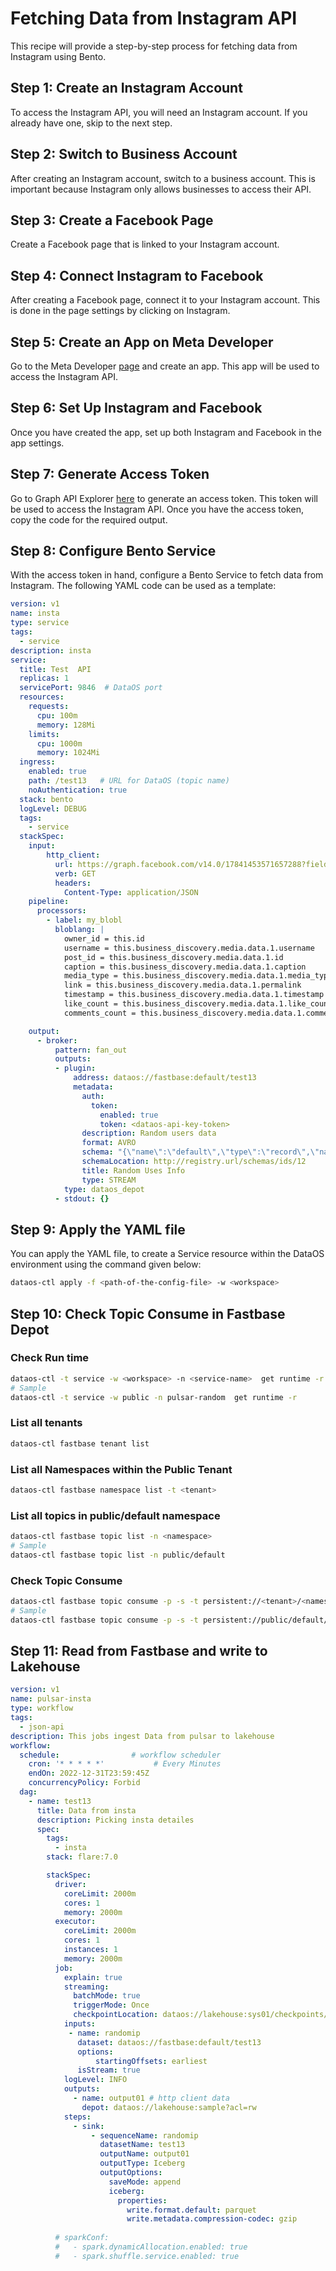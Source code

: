 # Fetching Data from Instagram API

This recipe will provide a step-by-step process for fetching data from Instagram using Bento.

## Step 1: Create an Instagram Account

To access the Instagram API, you will need an Instagram account. If you already have one, skip to the next step.

## Step 2: Switch to Business Account

After creating an Instagram account, switch to a business account. This is important because Instagram only allows businesses to access their API.

## Step 3: Create a Facebook Page

Create a Facebook page that is linked to your Instagram account.

## Step 4: Connect Instagram to Facebook

After creating a Facebook page, connect it to your Instagram account. This is done in the page settings by clicking on Instagram.

## Step 5: Create an App on Meta Developer

Go to the Meta Developer [page](https://developers.facebook.com/) and create an app. This app will be used to access the Instagram API.

## Step 6: Set Up Instagram and Facebook

Once you have created the app, set up both Instagram and Facebook in the app settings.

## Step 7: Generate Access Token

Go to Graph API Explorer [here](https://developers.facebook.com/) to generate an access token. This token will be used to access the Instagram API. Once you have the access token, copy the code for the required output.

## Step 8: Configure Bento Service

With the access token in hand, configure a Bento Service to fetch data from Instagram. The following YAML code can be used as a template:

```yaml
version: v1
name: insta
type: service
tags:
  - service
description: insta
service:
  title: Test  API
  replicas: 1
  servicePort: 9846  # DataOS port
  resources:
    requests:
      cpu: 100m
      memory: 128Mi
    limits:
      cpu: 1000m
      memory: 1024Mi
  ingress:
    enabled: true
    path: /test13   # URL for DataOS (topic name)
    noAuthentication: true
  stack: bento
  logLevel: DEBUG
  tags:
    - service
  stackSpec:
    input:
        http_client:
          url: https://graph.facebook.com/v14.0/17841453571657288?fields=business_discovery.username(7000_tmdc)%7Bmedia%7Bcaption%2Ccomments_count%2Clike_count%2C_username%2C_id%2C_media_type%2C_permalink%2C_owner%2C_timestamp%7D%7D&access_token=EAAXXaOWgX9gBAP7ux7LVK0giGxEI8CNPG5tN9oidlZCEX1IXeX2vlukfVIXcF1WVltjXQZArrjQRDAE2RRotDxyuPuZC8b5vG5wxAZA6u6y24UEHPsIibgmhupvej9OSDCQrbZCQSUFAvZArLlfnY5sg55ZBZBMTUSbFGZBugzXaV85yNeeUaPLMGAWcdYZCj2yYD3aeQQ1IueR7OLFs9nzRw7SalB7Xxyk44ZD
          verb: GET
          headers:
            Content-Type: application/JSON
    pipeline:
      processors:
        - label: my_blobl
          bloblang: |
            owner_id = this.id
            username = this.business_discovery.media.data.1.username
            post_id = this.business_discovery.media.data.1.id
            caption = this.business_discovery.media.data.1.caption
            media_type = this.business_discovery.media.data.1.media_type
            link = this.business_discovery.media.data.1.permalink
            timestamp = this.business_discovery.media.data.1.timestamp
            like_count = this.business_discovery.media.data.1.like_count
            comments_count = this.business_discovery.media.data.1.comments_count

    output:
      - broker:
          pattern: fan_out
          outputs:
          - plugin:
              address: dataos://fastbase:default/test13
              metadata:
                auth:
                  token:
                    enabled: true
                    token: <dataos-api-key-token>
                description: Random users data
                format: AVRO
                schema: "{\"name\":\"default\",\"type\":\"record\",\"namespace\":\"defaultNamespace\",\"fields\":[{\"name\":\"caption\",\"type\":\"string\"},{\"name\":\"comments_count\",\"type\":\"int\"},{\"name\":\"like_count\",\"type\":\"int\"},{\"name\":\"link\",\"type\":\"string\"},{\"name\":\"media_type\",\"type\":\"string\"},{\"name\":\"owner_id\",\"type\":\"string\"},{\"name\":\"post_id\",\"type\":\"string\"},{\"name\":\"timestamp\",\"type\":\"int\",\"logicalType\":\"date\"},{\"name\":\"username\",\"type\":\"string\"}]}"
                schemaLocation: http://registry.url/schemas/ids/12 
                title: Random Uses Info
                type: STREAM
            type: dataos_depot
          - stdout: {}
```

## Step 9: Apply the YAML file

You can apply the YAML file, to create a Service resource within the DataOS environment using the command given below:

```bash
dataos-ctl apply -f <path-of-the-config-file> -w <workspace>
```

## Step 10: Check Topic Consume in Fastbase Depot

### Check Run time

```bash
dataos-ctl -t service -w <workspace> -n <service-name>  get runtime -r
# Sample
dataos-ctl -t service -w public -n pulsar-random  get runtime -r
```

### List all tenants

```bash
dataos-ctl fastbase tenant list
```

### List all Namespaces within the Public Tenant

```bash
dataos-ctl fastbase namespace list -t <tenant> 
```

### List all topics in public/default namespace

```bash
dataos-ctl fastbase topic list -n <namespace>
# Sample
dataos-ctl fastbase topic list -n public/default
```

### Check Topic Consume

```bash
dataos-ctl fastbase topic consume -p -s -t persistent://<tenant>/<namespace>/<topic>
# Sample
dataos-ctl fastbase topic consume -p -s -t persistent://public/default/test12
```

## Step 11: Read from Fastbase and write to Lakehouse

```yaml
version: v1
name: pulsar-insta
type: workflow
tags:
  - json-api
description: This jobs ingest Data from pulsar to lakehouse
workflow:
  schedule:                # workflow scheduler                                                
    cron: '* * * * *'           # Every Minutes               
    endOn: 2022-12-31T23:59:45Z
    concurrencyPolicy: Forbid
  dag:
    - name: test13
      title: Data from insta 
      description: Picking insta detailes
      spec:
        tags:
          - insta    
        stack: flare:7.0  

        stackSpec:
          driver:
            coreLimit: 2000m
            cores: 1
            memory: 2000m
          executor:
            coreLimit: 2000m
            cores: 1
            instances: 1
            memory: 2000m
          job:
            explain: true
            streaming:
              batchMode: true
              triggerMode: Once
              checkpointLocation: dataos://lakehouse:sys01/checkpoints/insta/insta?acl=rw 
            inputs:
             - name: randomip
               dataset: dataos://fastbase:default/test13
               options:
                   startingOffsets: earliest
               isStream: true               
            logLevel: INFO
            outputs:
              - name: output01 # http client data
                depot: dataos://lakehouse:sample?acl=rw
            steps:
              - sink: 
                  - sequenceName: randomip
                    datasetName: test13
                    outputName: output01
                    outputType: Iceberg
                    outputOptions:
                      saveMode: append
                      iceberg:
                        properties:
                          write.format.default: parquet
                          write.metadata.compression-codec: gzip                     
                    
          # sparkConf:
          #   - spark.dynamicAllocation.enabled: true 
          #   - spark.shuffle.service.enabled: true
```